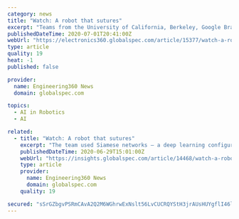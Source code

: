 ```yaml
---
category: news
title: "Watch: A robot that sutures"
excerpt: "Teams from the University of California, Berkeley, Google Brain and Intel Corporation have developed a robot capable of simulating suturing. Through a project called Motion2Vec, the researchers used 78 instructional videos to train the two-armed DaVinci robot’s artificial intelligence (AI) to insert needles into a cloth device,"
publishedDateTime: 2020-07-01T20:41:00Z
webUrl: "https://electronics360.globalspec.com/article/15377/watch-a-robot-that-sutures"
type: article
quality: 19
heat: -1
published: false

provider:
  name: Engineering360 News
  domain: globalspec.com

topics:
  - AI in Robotics
  - AI

related:
  - title: "Watch: A robot that sutures"
    excerpt: "The team used Siamese networks — a deep learning configuration wherein two or more networks share the same data — to enable the robot to mimic the suturing motions gleaned from the instructional videos."
    publishedDateTime: 2020-06-29T15:01:00Z
    webUrl: "https://insights.globalspec.com/article/14468/watch-a-robot-that-sutures"
    type: article
    provider:
      name: Engineering360 News
      domain: globalspec.com
    quality: 19

secured: "sSrGZbgvPSRmCAvA2Q2M6WGhrwExNslt56LvCUCRQYStH3jrAUsHUYgflI46lcCWgBBxyK9wFdaj9gYFIzNj/UbwNSMGuH7gwV8qBsiyW/14pytwfW1U8Hft/8QfddeqfiiGPhtu2nhhuJIyN/UpICaPctd7QfpYFFC7lOY+Uj2PoFgHuaBsJmqxVLd9TAeTgpQGOjyZ+05dXkur8hcMtLmTFzD2aljhE/zPwf2cdjWqZdvQPb7+EoT1C9lf1Alta03bfwzP8EphXQJkVdjNmMcbeBgkjawT1NMXCb+s2H6Losnbgw4FSRo0fyl9Tf6KjgSVnqjxtSIZRwaawoz4vQ==;zP86CFOlp59X+PwSWvwZrg=="
---
```



